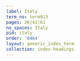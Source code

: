 ```yaml
---
label: Italy
term_no: term913
pages: 26|42|61
no_spaces: Italy
pid: italy
order: '0464'
layout: generic_index_term
collection: index-headings
---
```

